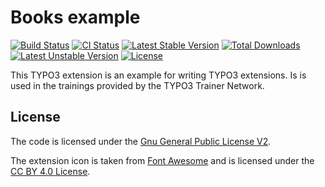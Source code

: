 # Books example

[![Build Status](https://travis-ci.org/typo3-trainer-network/books.svg?branch=master)](https://travis-ci.org/typo3-trainer-network/books)
[![CI Status](https://github.com/typo3-trainer-network/books/workflows/CI/badge.svg)](https://github.com/typo3-trainer-network/books/actions)
[![Latest Stable Version](https://poser.pugx.org/ttn/books/v/stable.svg)](https://packagist.org/packages/ttn/books)
[![Total Downloads](https://poser.pugx.org/ttn/books/downloads.svg)](https://packagist.org/packages/ttn/books)
[![Latest Unstable Version](https://poser.pugx.org/ttn/books/v/unstable.svg)](https://packagist.org/packages/ttn/books)
[![License](https://poser.pugx.org/ttn/books/license.svg)](https://packagist.org/packages/ttn/books)

This TYPO3 extension is an example for writing TYPO3 extensions.
Is is used in the trainings provided by the TYPO3 Trainer Network.

## License

The code is licensed under the [Gnu General Public License V2](LICENSE).

The extension icon is taken from [Font Awesome](https://fontawesome.com/)
and is licensed under the [CC BY 4.0 License](https://fontawesome.com/license/free).
